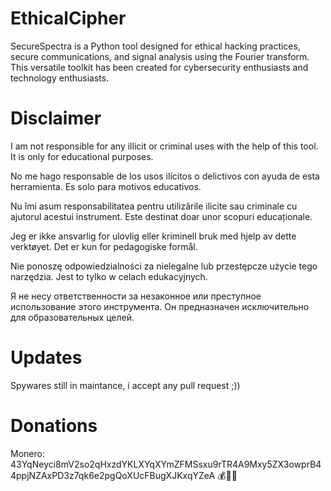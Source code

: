 # EthicalCipher

SecureSpectra is a Python tool designed for ethical hacking practices, secure communications, and signal analysis using the Fourier transform. This versatile toolkit has been created for cybersecurity enthusiasts and technology enthusiasts.

# Disclaimer
I am not responsible for any illicit or criminal uses with the help of this tool. It is only 
for educational purposes.

No me hago responsable de los usos ilícitos o delictivos con ayuda de esta herramienta. Es solo para motivos educativos.

Nu îmi asum responsabilitatea pentru utilizările ilicite sau criminale cu ajutorul acestui instrument. Este destinat doar unor scopuri educaționale.

Jeg er ikke ansvarlig for ulovlig eller kriminell bruk med hjelp av dette verktøyet. Det er kun for pedagogiske formål.

Nie ponoszę odpowiedzialności za nielegalne lub przestępcze użycie tego narzędzia. Jest to tylko w celach edukacyjnych.

Я не несу ответственности за незаконное или преступное использование этого инструмента. Он предназначен исключительно для образовательных целей.

# Updates
Spywares still in maintance, i accept any pull request ;))


# Donations
Monero: 43YqNeyci8mV2so2qHxzdYKLXYqXYmZFMSsxu9rTR4A9Mxy5ZX3owprB44ppjNZAxPD3z7qk6e2pgQoXUcFBugXJKxqYZeA 💰💸💸
